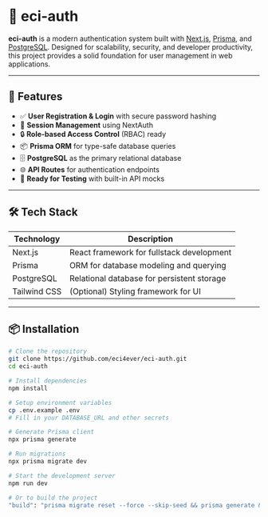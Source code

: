 # 🔐 eci-auth

**eci-auth** is a modern authentication system built with [Next.js](https://nextjs.org/), [Prisma](https://www.prisma.io/), and [PostgreSQL](https://www.postgresql.org/). Designed for scalability, security, and developer productivity, this project provides a solid foundation for user management in web applications.

---

## 🚀 Features

- ✅ **User Registration & Login** with secure password hashing
- 🔄 **Session Management** using NextAuth
- 🔒 **Role-based Access Control** (RBAC) ready
- 📦 **Prisma ORM** for type-safe database queries
- 🗄️ **PostgreSQL** as the primary relational database
- 🌐 **API Routes** for authentication endpoints
- 🧪 **Ready for Testing** with built-in API mocks

---

## 🛠️ Tech Stack

| Technology   | Description                              |
|--------------|------------------------------------------|
| Next.js      | React framework for fullstack development |
| Prisma       | ORM for database modeling and querying    |
| PostgreSQL   | Relational database for persistent storage |
| Tailwind CSS | (Optional) Styling framework for UI       |

---

## 📦 Installation

```bash
# Clone the repository
git clone https://github.com/eci4ever/eci-auth.git
cd eci-auth

# Install dependencies
npm install

# Setup environment variables
cp .env.example .env
# Fill in your DATABASE_URL and other secrets

# Generate Prisma client
npx prisma generate

# Run migrations
npx prisma migrate dev

# Start the development server
npm run dev

# Or to build the project
"build": "prisma migrate reset --force --skip-seed && prisma generate && prisma migrate deploy && next build",
